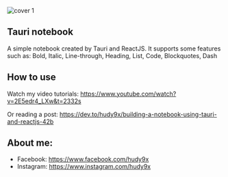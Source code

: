 ![cover 1](https://user-images.githubusercontent.com/95471659/189519844-5d30701c-0f71-4750-bc54-55a8b7935bb9.jpg)

## Tauri notebook
A simple notebook created by Tauri and ReactJS. It supports some features such as: Bold, Italic, Line-through, Heading, List, Code, Blockquotes, Dash

## How to use
Watch my video tutorials: https://www.youtube.com/watch?v=2E5edr4_LXw&t=2332s

Or reading a post: https://dev.to/hudy9x/building-a-notebook-using-tauri-and-reactjs-42b

## About me: 
- Facebook: https://www.facebook.com/hudy9x
- Instagram: https://www.instagram.com/hudy9x
